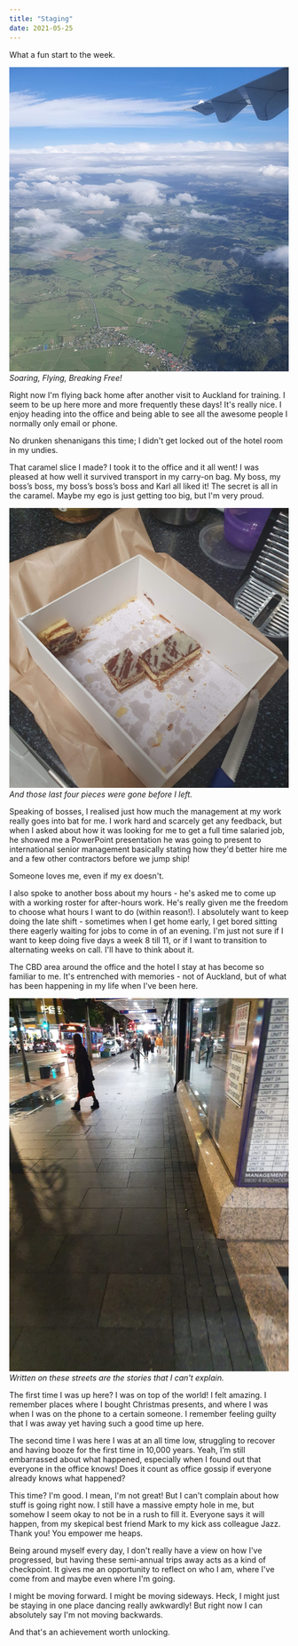 ```yaml
---
title: "Staging"
date: 2021-05-25
---
```


What a fun start to the week.

![slicegone.](../../assets/images/blog/flying.jpg)
_Soaring, Flying, Breaking Free!_

Right now I'm flying back home after another visit to Auckland for training. I seem to be up here more and more frequently these days! It's really nice. I enjoy heading into the office and being able to see all the awesome people I normally only email or phone.

No drunken shenanigans this time; I didn't get locked out of the hotel room in my undies.

That caramel slice I made? I took it to the office and it all went! I was pleased at how well it survived transport in my carry-on bag. My boss, my boss’s boss, my boss’s boss’s boss and Karl all liked it! The secret is all in the caramel. Maybe my ego is just getting too big, but I'm very proud.

![slicegone.](../../assets/images/blog/slicegone.jpg)
_And those last four pieces were gone before I left._

Speaking of bosses, I realised just how much the management at my work really goes into bat for me. I work hard and scarcely get any feedback, but when I asked about how it was looking for me to get a full time salaried job, he showed me a PowerPoint presentation he was going to present to international senior management basically stating how they'd better hire me and a few other contractors before we jump ship!

Someone loves me, even if my ex doesn't.

I also spoke to another boss about my hours - he's asked me to come up with a working roster for after-hours work. He's really given me the freedom to choose what hours I want to do (within reason!). I absolutely want to keep doing the late shift - sometimes when I get home early, I get bored sitting there eagerly waiting for jobs to come in of an evening. I'm just not sure if I want to keep doing five days a week 8 till 11, or if I want to transition to alternating weeks on call. I'll have to think about it.

The CBD area around the office and the hotel I stay at has become so familiar to me. It's entrenched with memories - not of Auckland, but of what has been happening in my life when I've been here.

![slicegone.](../../assets/images/blog/streets.jpeg)
_Written on these streets are the stories that I can't explain._

The first time I was up here? I was on top of the world! I felt amazing. I remember places where I bought Christmas presents, and where I was when I was on the phone to a certain someone. I remember feeling guilty that I was away yet having such a good time up here.

The second time I was here I was at an all time low, struggling to recover and having booze for the first time in 10,000 years. Yeah, I’m still embarrassed about what happened, especially when I found out that everyone in the office knows! Does it count as office gossip if everyone already knows what happened?

This time? I'm good. I mean, I'm not great! But I can't complain about how stuff is going right now. I still have a massive empty hole in me, but somehow I seem okay to not be in a rush to fill it. Everyone says it will happen, from my skepical best friend Mark to my kick ass colleague Jazz. Thank you! You empower me heaps.

Being around myself every day, I don't really have a view on how I've progressed, but having these semi-annual trips away acts as a kind of checkpoint. It gives me an opportunity to reflect on who I am, where I've come from and maybe even where I'm going.

I might be moving forward. I might be moving sideways. Heck, I might just be staying in one place dancing really awkwardly! But right now I can absolutely say I'm not moving backwards.

And that's an achievement worth unlocking.
